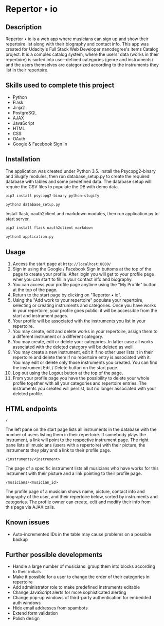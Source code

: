 # Repertor &bull; io

## Description

Repertor &bull; io is a web app where musicians can sign up and show their repertoire list along with their biography and contact info.
This app was created for Udacity's Full Stack Web Developer nanodegree's Items Catalog project.
It is a complex catalog system, where the users' data (works in their repertoire) is sorted into user-defined categories (genre and instruments) and the users themselves are categorized according to the instruments they list in their repertoire.

## Skills used to complete this project

- Python
- Flask
- Jinja2
- PostgreSQL
- AJAX
- JavaScript
- HTML
- CSS
- OAuth
- Google & Facebook Sign In

## Installation

The application  was created under Python 3.5. 
Install the Psycopg2-binary and Slugify modules, then run database_setup.py to create the required database with tables and some predefined data. The database setup will require the CSV files to populate the DB with demo data.

```bash
pip3 install psycopg2-binary python-slugify

python3 database_setup.py
```
Install flask, oauth2client and markdown modules, then run application.py to start server.

```bash
pip3 install flask oauth2client markdown

python3 application.py
```
## Usage

1. Access the start page at `http://localhost:8000/` 
2. Sign in using the Google / Facebook Sign In buttoms at the top of the page to create your profile. After login you will get to your profile page wher you can start to fill in your contact info and biography.
3. You can access your profile page anytime using the "My Profile" button at the top of the page.
4. Return to the start page by clicking on "Repertor &bull; io".
5. Using the "Add work to your repertoire" populate your repertoire, selecting or creating instruments and categories. Once you have works in your repertoire, your profile goes public: it will be accessible from the start and instrument pages.
6. Your profile will be associated with the instruments you list in your repertoire.
7. You may create, edit and delete works in your repertoire, assign them to a different instrument or a different category.
8. You may create, edit or delete your categories. In latter case all works associated with the deleted category will be deleted as well.
9. You may create a new instrument, edit it if no other user lists it in their repertoire and delete them if no repertoire entry is associated with it. You may edit or delete only those instruments you created. You can find the instrument Edit / Delete button on the start page.
10. Log out using the Logout button at the top of the page.
11. From your profile page you have the possibility to delete your whole profile together with all your categories and repertoire entries. The instruments you created will persist, but no longer associated with your deleted profile.

## HTML endpoints

`/`

The left pane on the start page lists all instruments in the database with the number of users listing them in their repertoire. If somebody plays the instrument, a link will point to the respective instrument page.
The right pane lists all musicians (users with a repertoire) with their picture, the instruments they play and a link to their profile page. 

`/instruments/<instrument>`

The page of a specific instrument lists all musicians who have works for this instrument with their picture and a link pointing to their profile page.

`/musicians/<musician_id>`

The profile page of a musician shows name, picture, contact info and biography of the user, and their repertoire below, sorted by instruments and categories. The profile owner can create, edit and modify their info from this page via AJAX calls.

## Known issues

- Auto-incremented IDs in the table may cause problems on a possible backup

## Further possible developments

- Handle a large number of musicians: group them into blocks according to their initials
- Make it possible for a user to change the order of their categories in repertoire
- Add administrator role to make predefined instruments editable
- Change JavaScript alerts for more sophisticated alerting
- Change pop-up windows of third-party authentication for embedded auth windows
- Hide email addresses from spambots
- Extend form validation
- Polish design